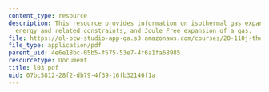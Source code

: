 ```yaml
---
content_type: resource
description: This resource provides information on isothermal gas expansion, internal
  energy and related constraints, and Joule Free expansion of a gas.
file: https://ol-ocw-studio-app-qa.s3.amazonaws.com/courses/20-110j-thermodynamics-of-biomolecular-systems-fall-2005/07bc581228f2db794f3916fb32146f1a_l03.pdf
file_type: application/pdf
parent_uid: 4e6e18bc-05b5-f575-53e7-4f6a1fa68985
resourcetype: Document
title: l03.pdf
uid: 07bc5812-28f2-db79-4f39-16fb32146f1a
---
```

